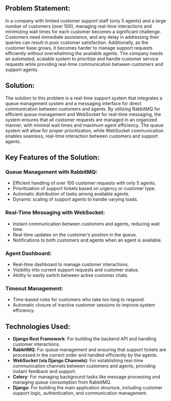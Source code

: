 ## Problem Statement:
In a company with limited customer support staff (only 5 agents) and a large number of customers (over 100), managing real-time interactions and minimizing wait times for each customer becomes a significant challenge. Customers need immediate assistance, and any delay in addressing their queries can result in poor customer satisfaction. Additionally, as the customer base grows, it becomes harder to manage support requests efficiently without overwhelming the available agents. The company needs an automated, scalable system to prioritize and handle customer service requests while providing real-time communication between customers and support agents.

## Solution:
The solution to this problem is a real-time support system that integrates a queue management system and a messaging interface for direct communication between customers and agents. By utilizing RabbitMQ for efficient queue management and WebSocket for real-time messaging, the system ensures that all customer requests are managed in an organized manner, with minimal wait times and maximum agent efficiency. The queue system will allow for proper prioritization, while WebSocket communication enables seamless, real-time interaction between customers and support agents.

## Key Features of the Solution:

### Queue Management with RabbitMQ:
- Efficient handling of over 100 customer requests with only 5 agents.
- Prioritization of support tickets based on urgency or customer type.
- Automatic distribution of tasks among available agents.
- Dynamic scaling of support agents to handle varying loads.

### Real-Time Messaging with WebSocket:
- Instant communication between customers and agents, reducing wait time.
- Real-time updates on the customer’s position in the queue.
- Notifications to both customers and agents when an agent is available.

### Agent Dashboard:
- Real-time dashboard to manage customer interactions.
- Visibility into current support requests and customer status.
- Ability to easily switch between active customer chats.

### Timeout Management:
- Time-based rules for customers who take too long to respond.
- Automatic closure of inactive customer sessions to improve system efficiency.

## Technologies Used:
- **Django Rest Framework**: For building the backend API and handling customer interactions.
- **RabbitMQ**: For queue management and ensuring that support tickets are processed in the correct order and handled efficiently by the agents.
- **WebSocket (via Django Channels)**: For establishing real-time communication channels between customers and agents, providing instant feedback and support.
- **Celery**: For managing background tasks like message processing and managing queue consumption from RabbitMQ.
- **Django**: For building the main application structure, including customer support logic, authentication, and communication management.

